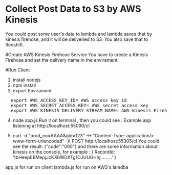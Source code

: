 # Collect Post Data to S3 by AWS Kinesis
You could post some user's data to lambda and lambda saves that by kinesis firehose,
and it will be deliveried to S3. You also save that to Redshift.

#Create AWS Kinesis Firehose Service
You have to create a Kinesis Firehose and set the delivery name in the envirament.

#Run Client
1. install nodejs
2. npm install
3. export Envirament 
<pre>
  export AWS_ACCESS_KEY_ID= AWS access key id
  export AWS_SECRET_ACCESS_KEY= AWS secret access key
  export AWS_KINESIS_DELIVERY_STREAM_NAME= AWS Kinesis Firehose delivery stream name
</pre>
4. node app.js
Run it on terminal , then you could see : Example app listening at http://localhost:55090/cl

5. curl -d "prod_no=AAAA&gid=123" -H "Content-Type: application/x-www-form-urlencoded" -X POST http://localhost:55305/cl
You could see the result:  {"code":"000"} and there are some information about kinesis on the console, 
for example : 
{ RecordId: 'tbHeep6BMepjJcKX6WDXTg1OJUUGHhj.........' }

app.js for run on client
lambda.js for run on AWS's lamdba


